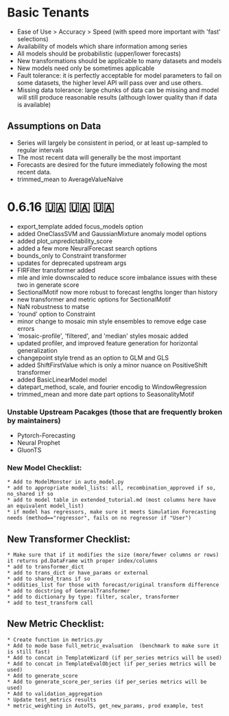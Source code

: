 # Basic Tenants
* Ease of Use > Accuracy > Speed (with speed more important with 'fast' selections)
* Availability of models which share information among series
* All models should be probabilistic (upper/lower forecasts)
* New transformations should be applicable to many datasets and models
* New models need only be sometimes applicable
* Fault tolerance: it is perfectly acceptable for model parameters to fail on some datasets, the higher level API will pass over and use others.
* Missing data tolerance: large chunks of data can be missing and model will still produce reasonable results (although lower quality than if data is available)

## Assumptions on Data
* Series will largely be consistent in period, or at least up-sampled to regular intervals
* The most recent data will generally be the most important
* Forecasts are desired for the future immediately following the most recent data.
* trimmed_mean to AverageValueNaive

# 0.6.16 🇺🇦 🇺🇦 🇺🇦
* export_template added focus_models option
* added OneClassSVM and GaussianMixture anomaly model options
* added plot_unpredictability_score
* added a few more NeuralForecast search options
* bounds_only to Constraint transformer
* updates for deprecated upstream args
* FIRFilter transformer added
* mle and imle downscaled to reduce score imbalance issues with these two in generate score
* SectionalMotif now more robust to forecast lengths longer than history
* new transformer and metric options for SectionalMotif
* NaN robustness to matse
* 'round' option to Constraint
* minor change to mosaic min style ensembles to remove edge case errors
* 'mosaic-profile', 'filtered', and 'median' styles mosaic added
* updated profiler, and improved feature generation for horizontal generalization
* changepoint style trend as an option to GLM and GLS
* added ShiftFirstValue which is only a minor nuance on PositiveShift transformer
* added BasicLinearModel model
* datepart_method, scale, and fourier encodig to WindowRegression
* trimmed_mean and more date part options to SeasonalityMotif

### Unstable Upstream Pacakges (those that are frequently broken by maintainers)
* Pytorch-Forecasting
* Neural Prophet
* GluonTS

### New Model Checklist:
	* Add to ModelMonster in auto_model.py
	* add to appropriate model_lists: all, recombination_approved if so, no_shared if so
	* add to model table in extended_tutorial.md (most columns here have an equivalent model_list)
	* if model has regressors, make sure it meets Simulation Forecasting needs (method=="regressor", fails on no regressor if "User")

## New Transformer Checklist:
	* Make sure that if it modifies the size (more/fewer columns or rows) it returns pd.DataFrame with proper index/columns
	* add to transformer_dict
	* add to trans_dict or have_params or external
	* add to shared_trans if so
	* oddities_list for those with forecast/original transform difference
	* add to docstring of GeneralTransformer
	* add to dictionary by type: filter, scaler, transformer
	* add to test_transform call

## New Metric Checklist:
	* Create function in metrics.py
	* Add to mode base full_metric_evaluation  (benchmark to make sure it is still fast)
	* Add to concat in TemplateWizard (if per_series metrics will be used)
	* Add to concat in TemplateEvalObject (if per_series metrics will be used)
	* Add to generate_score
	* Add to generate_score_per_series (if per_series metrics will be used)
	* Add to validation_aggregation
	* Update test_metrics results
	* metric_weighting in AutoTS, get_new_params, prod example, test
